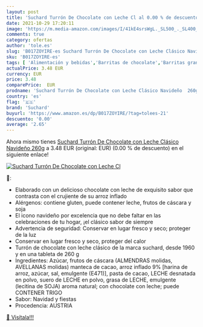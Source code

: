 ```yaml
---
layout: post
title: 'Suchard Turrón De Chocolate con Leche Cl al 0.00 % de descuento'
date: 2021-10-29 17:20:11
image: 'https://m.media-amazon.com/images/I/41kE4srsWgL._SL500_._SL400_.jpg'
comments: true
category: ofertas
author: 'tole.es'
slug: 'B017ZOYIRE-es Suchard Turrón De Chocolate con Leche Clásico Navideño 260g'
sku: 'B017ZOYIRE-es'
tags: [ 'Alimentación y bebidas','Barritas de chocolate','Barritas grandes de chocolate','Chocolates','Dulces, chocolates y chicles','chocolate','suchard', ]
actualPrice: 3.48 EUR
currency: EUR
price: 3.48
comparePrice:  EUR
prodname: 'Suchard Turrón De Chocolate con Leche Clásico Navideño  260g'
country: 'es'
flag: '🇪🇸'
brand: 'Suchard'
buyurl: 'https://www.amazon.es/dp/B017ZOYIRE/?tag=tolees-21'
descuento: '0.00'
average: '2.65'
---
```


Ahora mismo tienes [Suchard Turrón De Chocolate con Leche Clásico Navideño  260g](https://www.amazon.es/dp/B017ZOYIRE/?tag=tolees-21) a 3.48 EUR (original:  EUR) (0.00 %  de descuento) en el siguiente enlace!

[![Suchard Turrón De Chocolate con Leche Cl](https://m.media-amazon.com/images/I/41kE4srsWgL._SL500_._SL400_.jpg)](https://www.amazon.es/dp/B017ZOYIRE/?tag=tolees-21)

🔎:

- Elaborado con un delicioso chocolate con leche de exquisito sabor que contrasta con el crujiente de su arroz inflado
- Alérgenos: contiene gluten, puede contener leche, frutos de cáscara y soja
- El icono navideño por excelencia que no debe faltar en las celebraciones de tu hogar, ¡el clásico sabor de siempre
- Advertencia de seguridad: Conservar en lugar fresco y seco; proteger de la luz
- Conservar en lugar fresco y seco, proteger del calor
- Turrón de chocolate con leche clásico de la marca suchard, desde 1960 y en una tableta de 260 g
- Ingredientes: Azúcar, frutos de cáscara (ALMENDRAS molidas, AVELLANAS molidas) manteca de cacao, arroz inflado 9% [harina de arroz, azúcar, sal, emulgente (E471)], pasta de cacao, LECHE desnatada en polvo, suero de LECHE en polvo, grasa de LECHE, emulgente (lecitina de SOJA) aroma natural; con chocolate con leche; puede CONTENER TRIGO
- Sabor: Navidad y fiestas
- Procedencia: AUSTRIA

[🛒 Visítala!!!](https://www.amazon.es/dp/B017ZOYIRE/?tag=tolees-21)
